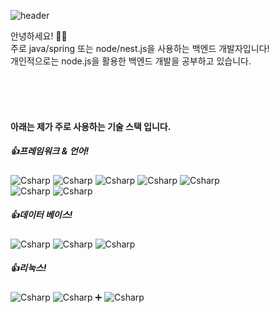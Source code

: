 ![header](https://capsule-render.vercel.app/api?type=waving&color=auto&height=200&section=header&text=sunmin%20kim&fontSize=90)

안녕하세요! 👋🏼<br>
주로 java/spring 또는 node/nest.js을 사용하는 백엔드 개발자입니다!<br>
개인적으로는 node.js을 활용한 백엔드 개발을 공부하고 있습니다.

<br>
<br>
<br>

#### 아래는 제가 주로 사용하는 기술 스택 입니다.

##### 👍프레임워크 & 언어!

<img alt="Csharp" src ="https://img.shields.io/badge/javascript-F7DF1E.svg?&style=for-the-badge&logo=javascript&logoColor=white"/> <img alt="Csharp" src ="https://img.shields.io/badge/-nodejs-339933.svg?&style=for-the-badge&logo=nodedotjs&logoColor=white"/> <img alt="Csharp" src ="https://img.shields.io/badge/typescript-3178C6.svg?&style=for-the-badge&logo=typescript&logoColor=white"/> <img alt="Csharp" src ="https://img.shields.io/badge/express-339933.svg?&style=for-the-badge&logo=express&logoColor=white"/> <img alt="Csharp" src ="https://img.shields.io/badge/nestjs-E0234E.svg?&style=for-the-badge&logo=nestjs&logoColor=white"/> <br>
<img alt="Csharp" src ="https://img.shields.io/badge/java-007396.svg?&style=for-the-badge&logo=java&logoColor=white"/> <img alt="Csharp" src ="https://img.shields.io/badge/spring-6DB33F.svg?&style=for-the-badge&logo=spring&logoColor=white"/>

##### 👍데이터 베이스!
<img alt="Csharp" src ="https://img.shields.io/badge/postgresql-4169E1.svg?&style=for-the-badge&logo=postgresql&logoColor=white"/> <img alt="Csharp" src ="https://img.shields.io/badge/mysql-4479A1.svg?&style=for-the-badge&logo=mysql&logoColor=white"/> <img alt="Csharp" src ="https://img.shields.io/badge/mariadb-003545.svg?&style=for-the-badge&logo=mariadb&logoColor=white"/>

##### 👍리눅스!
<img alt="Csharp" src ="https://img.shields.io/badge/centos-262577.svg?&style=for-the-badge&logo=centos&logoColor=white"/> <img alt="Csharp" src ="https://img.shields.io/badge/ubuntu-E95420.svg?&style=for-the-badge&logo=ubuntu&logoColor=white"/> ➕ <img alt="Csharp" src ="https://img.shields.io/badge/amazonaws-232F3E.svg?&style=for-the-badge&logo=amazonaws&logoColor=white"/>
<!--
**Kimsunmin/kimsunmin** is a ✨ _special_ ✨ repository because its `README.md` (this file) appears on your GitHub profile.

Here are some ideas to get you started:

- 🔭 I’m currently working on ...
- 🌱 I’m currently learning ...
- 👯 I’m looking to collaborate on ...
- 🤔 I’m looking for help with ...
- 💬 Ask me about ...
- 📫 How to reach me: ...
- 😄 Pronouns: ...
- ⚡ Fun fact: ...
-->

